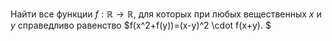 Найти все функции $f: \mathbb{R} \to \mathbb{R} ,$ для которых при любых вещественных $x$ и $y$ справедливо  равенство $f(x^2+f(y))=(x-y)^2 \cdot f(x+y). $